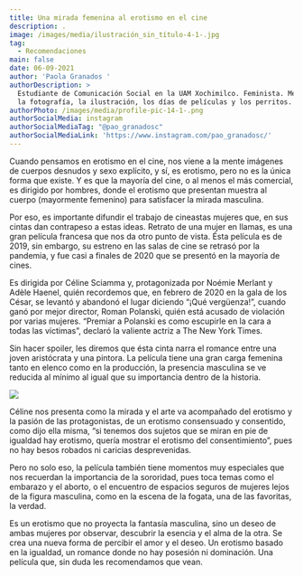 ```yaml
---
title: Una mirada femenina al erotismo en el cine
description: .
image: /images/media/ilustración_sin_título-4-1-.jpg
tag:
  - Recomendaciones
main: false
date: 06-09-2021
author: 'Paola Granados '
authorDescription: >
  Estudiante de Comunicación Social en la UAM Xochimilco. Feminista. Me apasiona
  la fotografía, la ilustración, los días de películas y los perritos.
authorPhoto: /images/media/profile-pic-14-1-.png
authorSocialMedia: instagram
authorSocialMediaTag: "@pao_granadosc"
authorSocialMediaLink: 'https://www.instagram.com/pao_granadosc/'
---
```

Cuando pensamos en erotismo en el cine, nos viene a la mente imágenes de cuerpos desnudos y sexo explícito, y sí, es erotismo, pero no es la única forma que existe. Y es que la mayoría del cine, o al menos el más comercial, es dirigido por hombres, donde el erotismo que presentan muestra al cuerpo (mayormente femenino) para satisfacer la mirada masculina.

Por eso, es importante difundir el trabajo de cineastas mujeres que, en sus cintas dan contrapeso a estas ideas. Retrato de una mujer en llamas, es una gran película francesa que nos da otro punto de vista. Ésta película es de 2019, sin embargo, su estreno en las salas de cine se retrasó por la pandemia, y fue casi a finales de 2020 que se presentó en la mayoría de cines.

Es dirigida por Céline Sciamma y, protagonizada por Noémie Merlant y Adèle Haenel, quién recordemos que, en febrero de 2020 en la gala de los César, se levantó y abandonó el lugar diciendo “¡Qué vergüenza!”, cuando ganó por mejor director, Roman Polanski, quién está acusado de violación por varias mujeres. “Premiar a Polanski es como escupirle en la cara a todas las víctimas”, declaró la valiente actriz a The New York Times.

Sin hacer spoiler, les diremos que ésta cinta narra el romance entre una joven aristócrata y una pintora. La película tiene una gran carga femenina tanto en elenco como en la producción, la presencia masculina se ve reducida al mínimo al igual que su importancia dentro de la historia.

![](/images/media/ilustración_sin_título-4-1-.jpg)



Céline nos presenta como la mirada y el arte va acompañado del erotismo y la pasión de las protagonistas, de un erotismo consensuado y consentido, como dijo ella misma, “si tenemos dos sujetos que se miran en pie de igualdad hay erotismo, quería mostrar el erotismo del consentimiento”, pues no hay besos robados ni caricias desprevenidas.

Pero no solo eso, la película también tiene momentos muy especiales que nos recuerdan la importancia de la sororidad, pues toca temas como el embarazo y el aborto, o el encuentro de espacios seguros de mujeres lejos de la figura masculina, como en la escena de la fogata, una de las favoritas, la verdad.

Es un erotismo que no proyecta la fantasía masculina, sino un deseo de ambas mujeres por observar, descubrir la esencia y el alma de la otra. Se crea una nueva forma de percibir el amor y el deseo. Un erotismo basado en la igualdad, un romance donde no hay posesión ni dominación. Una película que, sin duda les recomendamos que vean.
